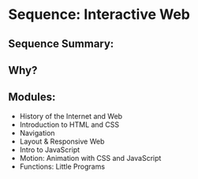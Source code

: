 # Sequence: Interactive Web
## Sequence Summary:
## Why?
## Modules:
* History of the Internet and Web
* Introduction to HTML and CSS
* Navigation
* Layout & Responsive Web
* Intro to JavaScript
* Motion: Animation with CSS and JavaScript
* Functions: Little Programs